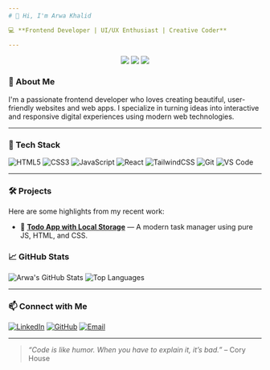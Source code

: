 ```yaml
---
# 👋 Hi, I'm Arwa Khalid

💻 **Frontend Developer | UI/UX Enthusiast | Creative Coder**

---
```

<p align="center">
 <a href="https://instagram.com/arworyy"><img src="https://img.shields.io/badge/instagram-E4405F?style=for-the-badge&logo=instagram&logoColor=white" /></a>
  <a href="https://linkedin.com/in/arwa-khalid-5914792b3"><img src="https://img.shields.io/badge/linkedin-0077B5?style=for-the-badge&logo=linkedin&logoColor=white" /></a>
  <a href="https://www.facebook.com/share/16k2W9Nmi9/"><img src="https://img.shields.io/badge/Facebook-1877F2?style=for-the-badge&logo=facebook&logoColor=white" /></a>
</p>

### 🧠 About Me

I'm a passionate frontend developer who loves creating beautiful, user-friendly websites and web apps. I specialize in turning ideas into interactive and responsive digital experiences using modern web technologies.

---

### 🚀 Tech Stack

![HTML5](https://img.shields.io/badge/-HTML5-E34F26?style=flat&logo=html5&logoColor=white)
![CSS3](https://img.shields.io/badge/-CSS3-1572B6?style=flat&logo=css3)
![JavaScript](https://img.shields.io/badge/-JavaScript-F7DF1E?style=flat&logo=javascript&logoColor=black)
![React](https://img.shields.io/badge/-React-61DAFB?style=flat&logo=react)
![TailwindCSS](https://img.shields.io/badge/-TailwindCSS-06B6D4?style=flat&logo=tailwindcss)
![Git](https://img.shields.io/badge/-Git-F05032?style=flat&logo=git&logoColor=white)
![VS Code](https://img.shields.io/badge/-VS%20Code-007ACC?style=flat&logo=visual-studio-code)

---

### 🛠 Projects

Here are some highlights from my recent work:


- 📝 **[Todo App with Local Storage](https://github.com/ArwaKhalidd/Task-Manager)** — A modern task manager using pure JS, HTML, and CSS.

### 📈 GitHub Stats

![Arwa's GitHub Stats](https://github-readme-stats.vercel.app/api?username=ArwaKhalidd&show_icons=true&theme=tokyonight)
![Top Languages](https://github-readme-stats.vercel.app/api/top-langs/?username=ArwaKhalidd&layout=compact&theme=tokyonight)

---

### 📫 Connect with Me

[![LinkedIn](https://img.shields.io/badge/-LinkedIn-0077B5?style=flat&logo=linkedin&logoColor=white)](https://linkedin.com/in/arwa-khalid-5914792b3)
[![GitHub](https://img.shields.io/badge/-GitHub-181717?style=flat&logo=github)](https://github.com/ArwaKhalidd)
[![Email](https://img.shields.io/badge/-Email-D14836?style=flat&logo=gmail&logoColor=white)](mailto:arwa.rorokh25@gmail.com)

---

> *“Code is like humor. When you have to explain it, it’s bad.”* – Cory House


